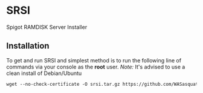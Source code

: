# SRSI
Spigot RAMDISK Server Installer

## Installation

To get and run SRSI and simplest method is to run the following line of commands via your console as the **root** user.
*Note:* It's advised to use a clean install of Debian/Ubuntu

```txt
wget --no-check-certificate -O srsi.tar.gz https://github.com/WASasquatch/srsi/archive/master.tar.gz&&cd /tmp&&mkdir srsi&&cd srsi&&cp /tmp/srsi.tar.gz /tmp/srsi&&tar -zxvf srsi.tar.gz --strip-components 1&&chmod a+x install&&./install
```
